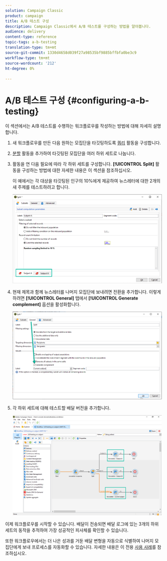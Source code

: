 ```yaml
---
solution: Campaign Classic
product: campaign
title: A/B 테스트 구성
description: Campaign Classic에서 A/B 테스트를 구성하는 방법을 알아봅니다.
audience: delivery
content-type: reference
topic-tags: a-b-testing
translation-type: tm+mt
source-git-commit: 1330d4658d039f27a98535bf9885bffbfa0be3c9
workflow-type: tm+mt
source-wordcount: '212'
ht-degree: 0%

---
```



# A/B 테스트 구성 {#configuring-a-b-testing}

이 섹션에서는 A/B 테스트를 수행하는 워크플로우를 작성하는 방법에 대해 자세히 설명합니다.

1. 새 워크플로우를 만든 다음 원하는 모집단을 타깃팅하도록 [쿼리](../../workflow/using/query.md) 활동을 구성합니다.

1. [분할](../../workflow/using/split.md) 활동을 추가하여 타깃팅된 모집단을 여러 하위 세트로 나눕니다.

1. 활동을 연 다음 필요에 따라 각 하위 세트를 구성합니다. **[!UICONTROL Split]** 활동을 구성하는 방법에 대한 자세한 내용은 이 섹션을 참조하십시오.

   이 예에서는 각 대상을 타깃팅된 인구의 10%에게 제공하여 뉴스레터에 대한 2개의 새 주제를 테스트하려고 합니다.

   ![](assets/ab-testing-split.png)

1. 현재 제목과 함께 뉴스레터를 나머지 모집단에 보내려면 전환을 추가합니다. 이렇게 하려면 **[!UICONTROL General]** 탭에서 **[!UICONTROL Generate complement]** 옵션을 활성화합니다.

   ![](assets/ab-testing-complement.png)

1. 각 하위 세트에 대해 테스트할 배달 버전을 추가합니다.

   ![](assets/ab-testing-delivery.png)

이제 워크플로우를 시작할 수 있습니다. 배달이 전송되면 배달 로그에 있는 3개의 하위 세트의 동작을 추적하여 가장 성공적인 피사체를 확인할 수 있습니다.

또한 워크플로우에서는 더 나은 성과를 거둔 배달 변형을 자동으로 식별하여 나머지 모집단에게 보내 프로세스를 자동화할 수 있습니다. 자세한 내용은 이 전용 [사용 사례](../../delivery/using/a-b-testing-use-case.md)를 참조하십시오.
